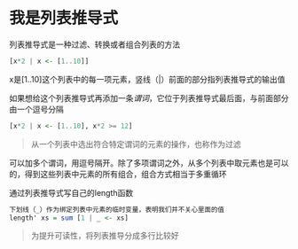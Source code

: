 # 我是列表推导式

列表推导式是一种过滤、转换或者组合列表的方法

```haskell
[x*2 | x <- [1..10]]
```

x是[1..10]这个列表中的每一项元素，竖线（|）前面的部分指列表推导式的输出值

如果想给这个列表推导式再添加一条*谓词*，它位于列表推导式最后面，与前面部分由一个逗号分隔

```haskell
[x*2 | x <- [1..10], x*2 >= 12]
```

> 从一个列表中选出符合特定谓词的元素的操作，也称作为过滤

可以加多个谓词，用逗号隔开。除了多项谓词之外，从多个列表中取元素也是可以的，得到这些列表中元素的所有组合，组合方式相当于多重循环

通过列表推导式写自己的length函数

```haskell
下划线（_）作为绑定列表中元素的临时变量，表明我们并不关心里面的值
length' xs = sum [1 | _ <- xs]
```

> 为提升可读性，将列表推导分成多行比较好